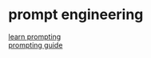 # prompt engineering
[learn prompting](https://github.com/trigaten/Learn_Prompting) \
 [prompting guide](https://www.promptingguide.ai/)
